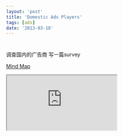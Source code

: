 ```yaml
---
layout: 'post'
title: 'Domestic Ads Players'
tags: [ads]
date: '2013-03-18'
---
```


#

调查国内的广告商
写一篇survey

<p className="heading">
  <a href="https://app.wisemapping.com/c/maps/108563/public">Mind Map</a>
</p>
<div className="content">
  <iframe style={{ width: '700px', height: '400px', border: '1px solid black' }} src="https://app.wisemapping.com/c/maps/108563/embed?zoom=1"></iframe>
</div>
